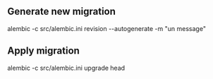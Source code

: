 ## Generate new migration

alembic -c src/alembic.ini revision --autogenerate -m "un message"

## Apply migration

alembic -c src/alembic.ini upgrade head
